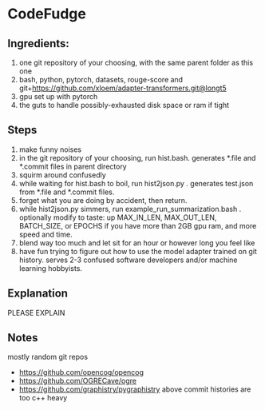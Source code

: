 # CodeFudge

## Ingredients:

1. one git repository of your choosing, with the same parent folder as this one
2. bash, python, pytorch, datasets, rouge-score and git+https://github.com/xloem/adapter-transformers.git@longt5
3. gpu set up with pytorch
4. the guts to handle possibly-exhausted disk space or ram if tight

## Steps

1. make funny noises
2. in the git repository of your choosing, run hist.bash. generates *.file and *.commit files in parent directory
3. squirm around confusedly
4. while waiting for hist.bash to boil, run hist2json.py . generates test.json from *.file and *.commit files.
5. forget what you are doing by accident, then return.
6. while hist2json.py simmers, run example_run_summarization.bash . optionally modify to taste: up MAX_IN_LEN, MAX_OUT_LEN, BATCH_SIZE, or EPOCHS if you have more than 2GB gpu ram, and more speed and time.
7. blend way too much and let sit for an hour or however long you feel like
8. have fun trying to figure out how to use the model adapter trained on git history. serves 2-3 confused software developers and/or machine learning hobbyists.

## Explanation

PLEASE EXPLAIN

## Notes 

mostly random git repos
- https://github.com/opencog/opencog
- https://github.com/OGRECave/ogre
- https://github.com/graphistry/pygraphistry
above commit histories are too c++ heavy

